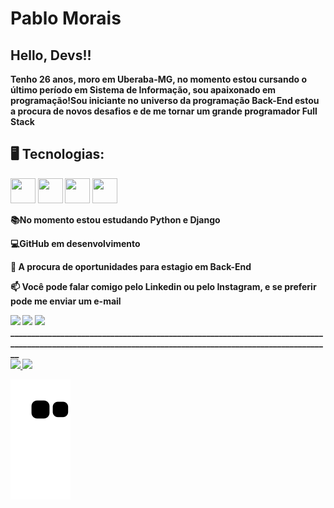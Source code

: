 # **Pablo Morais** 

## Hello, Devs!!

**Tenho 26 anos, moro em Uberaba-MG, no momento estou cursando o último período em Sistema de Informação, sou apaixonado em programação!Sou iniciante no universo da programação Back-End estou a procura de novos desafios e de me tornar um grande programador Full Stack**


## 🖥️ Tecnologias:
<div>
<img src="https://cdn.jsdelivr.net/gh/devicons/devicon/icons/python/python-original-wordmark.svg" width="40" height="40" /> <b>
<img src="https://cdn.jsdelivr.net/gh/devicons/devicon/icons/django/django-plain-wordmark.svg" width="40" height="40" /> <b>
<img src="https://cdn.jsdelivr.net/gh/devicons/devicon/icons/javascript/javascript-original.svg" width="40" height="40"/> <b>
<img src="https://cdn.jsdelivr.net/gh/devicons/devicon/icons/mysql/mysql-original-wordmark.svg" width="40" height="40" /> <b>
     <div>

     
          

**📚No momento estou estudando Python e Django**

**💻GitHub em desenvolvimento** 

**🌱 A procura de oportunidades para estagio em Back-End**

**📫 Você pode falar comigo pelo Linkedin ou pelo Instagram, e se preferir pode me enviar um e-mail**
<div>
<a href="https://instagram.com/pablomorais4" target="_blank"><img src="https://img.shields.io/badge/-Instagram-%23E4405F?style=for-the-badge&logo=instagram&logoColor=white" target="_blank"></a> <a href = "mailto:pablim1010@gmail.com"><img src="https://img.shields.io/badge/Gmail-D14836?style=for-the-badge&logo=gmail&logoColor=white" target="_blank"></a>  <a href="https://www.linkedin.com/in/pablo-morais-2826b7192" target="_blank"><img src="https://img.shields.io/badge/-LinkedIn-%230077B5?style=for-the-badge&logo=linkedin&logoColor=white" target="_blank"></a>   
</div>
________________________________________________________________________________________________________________________________________________________
<div> <a href="https://github.com/PabloMorais10"> <img height="120em" src="https://github-readme-stats.vercel.app/api/top-langs/?username=PabloMorais10&layout=compact&langs_count=20&theme=dracula"/> <img height="120em" src="https://github-readme-stats.vercel.app/api?username=PabloMorais10&show_icons=true&theme=dracula&include_all_commits=true&count_private=true"/> </div>

![Snake animation](https://github.com/PabloMorais10/PabloMorais10/blob/output/github-contribution-grid-snake.svg)




